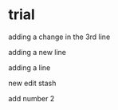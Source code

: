 # trial

adding a change in the 3rd line

adding a new line 

adding a line

new edit stash

add number 2

